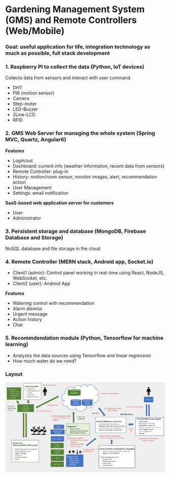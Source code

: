 # Gardening Management System (GMS) and Remote Controllers (Web/Mobile)

### Goal: useful application for life, integration technology as much as possible, full stack development ###

### 1. Raspberry PI to collect the data (Python, IoT devices)
Collects data  from sensors and interact with user command 
- DHT
- PIR (motion sensor)
- Camera
- Step-moter
- LED-Buzzer
- 2Line-LCD
- RFID

### 2. GMS Web Server for managing the whole system (Spring MVC, Quartz, Angular6)

**Features**
- Login/out
- Dashboard: current info (weather information, recent data from sensors)
- Remote Controller: plug-in
- History: motion/room sensor, monitor images, alert, recommendation action
- User Management
- Settings: email notification

**SaaS-based web application server for customers**
- User
- Administrator

### 3. Persistent storage and database (MongoDB, Firebase Database and Storage)
NoSQL database and file storage in the cloud

### 4. Remote Controller (MERN stack, Android app, Socket.io)
- Client1 (admin): Control panel working in real-time using React, NodeJS, WebSocket, etc.
- Client2 (user): Android App

**Features**
- Watering control with recommendation
- Alarm dismiss
- Urgent message
- Action history
- Chat

### 5. Recommdendation module (Python, Tensorflow for machine learning)
- Analyzes the data sources using Tensorflow and linear regression
- How much water do we need?


### Layout
![](https://github.com/danask/GMS/blob/master/Frontend/src/assets/img/gms_architecture_v2.PNG)

